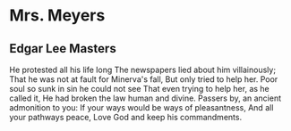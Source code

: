 # Mrs. Meyers
## Edgar Lee Masters
He protested all his life long
The newspapers lied about him villainously;
That he was not at fault for Minerva's fall,
But only tried to help her.
Poor soul so sunk in sin he could not see
That even trying to help her, as he called it,
He had broken the law human and divine.
Passers by, an ancient admonition to you:
If your ways would be ways of pleasantness,
And all your pathways peace,
Love God and keep his commandments.